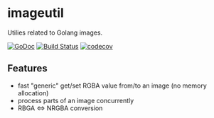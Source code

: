 # imageutil
Utilies related to Golang images.

[![GoDoc](https://godoc.org/github.com/pierrre/imageutil?status.svg)](https://godoc.org/github.com/pierrre/imageutil)
[![Build Status](https://travis-ci.org/pierrre/imageutil.svg)](https://travis-ci.org/pierrre/imageutil)
[![codecov](https://codecov.io/gh/pierrre/imageutil/branch/master/graph/badge.svg)](https://codecov.io/gh/pierrre/imageutil)

## Features
- fast "generic" get/set RGBA value from/to an image (no memory allocation)
- process parts of an image concurrently
- RBGA <=> NRGBA conversion
